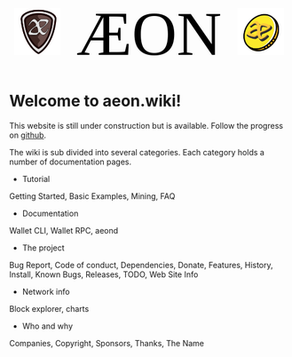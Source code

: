 <span style="margin:auto; display:table;
    color: black;
    font-size: 8em;
    font-family:lindsay-becker"><img src="img.svg" style="width:.75em;height:.75em;">    ÆON    <img src="ae-coin.svg" style="width:.75em;height:.75em;"></span>

# Welcome to aeon.wiki!

This website is still under construction but is available. 
Follow the progress on [github](https://github.com/ivoryguru/aeonwiki).

The wiki is sub divided into several categories. Each category holds a number of documentation pages.

* Tutorial

Getting Started, Basic Examples, Mining, FAQ

* Documentation

Wallet CLI, Wallet RPC, aeond

* The project

Bug Report, Code of conduct, Dependencies, Donate, Features, History, Install, Known Bugs, Releases, TODO, Web Site Info

* Network info

Block explorer, charts

* Who and why

Companies, Copyright, Sponsors, Thanks, The Name


## 
